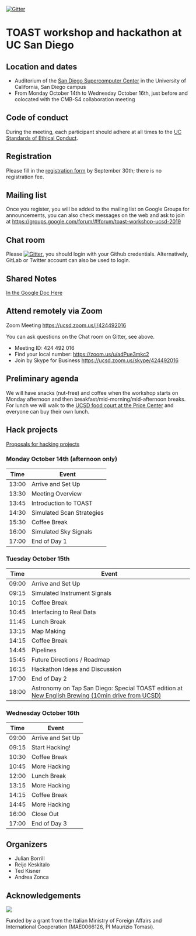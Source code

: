 [![Gitter](https://badges.gitter.im/hpc4cmb/toast-workshop-ucsd-2019.svg)](https://gitter.im/hpc4cmb/toast-workshop-ucsd-2019?utm_source=badge&utm_medium=badge&utm_campaign=pr-badge)

# TOAST workshop and hackathon at UC San Diego

## Location and dates

* Auditorium of the [San Diego Supercomputer Center](https://goo.gl/maps/PMgtzSJ6HCjaBefq9) in the University of California, San Diego campus
* From Monday October 14th to Wednesday October 16th, just before and colocated with the CMB-S4 collaboration meeting

## Code of conduct

During the meeting, each participant should adhere at all times to the [UC Standards of Ethical Conduct](https://regents.universityofcalifornia.edu/governance/policies/1111.html).

## Registration

Please fill in the [registration form](https://forms.gle/fM29yRg1JYgsyFyg9) by September 30th; there is no registration fee.

## Mailing list 

Once you register, you will be added to the mailing list on Google Groups for announcements, you can also check messages on the web and ask to join at <https://groups.google.com/forum/#!forum/toast-workshop-ucsd-2019>

## Chat room

Please [![Gitter](https://badges.gitter.im/hpc4cmb/toast-workshop-ucsd-2019.svg)](https://gitter.im/hpc4cmb/toast-workshop-ucsd-2019?utm_source=badge&utm_medium=badge&utm_campaign=pr-badge), you should login with your Github credentials. Alternatively, GitLab or Twitter account can also be used to login.

## Shared Notes

[In the Google Doc Here](https://docs.google.com/document/d/1gG-gYqc8vrDm57WzRrrWgMSbedp0LNrHErwNT4YYYa4/edit?usp=sharing)

## Attend remotely via Zoom

Zoom Meeting https://ucsd.zoom.us/j/424492016

You can ask questions on the Chat room on Gitter, see above.

* Meeting ID: 424 492 016
* Find your local number: https://zoom.us/u/adPue3mkc2
* Join by Skype for Business https://ucsd.zoom.us/skype/424492016

## Preliminary agenda

We will have snacks (nut-free) and coffee when the workshop starts on Monday afternoon and then breakfast/mid-morning/mid-afternoon breaks. For lunch we will walk to the [UCSD food court at the Price Center](https://blink.ucsd.edu/facilities/services/general/personal/dining.html) and everyone can buy their own lunch.

## Hack projects

[Proposals for hacking projects](projects.md)

### Monday October 14th (afternoon only)

Time | Event
-----|--------
13:00 | Arrive and Set Up
13:30 | Meeting Overview
13:45 | Introduction to TOAST
14:30 | Simulated Scan Strategies
15:30 | Coffee Break
16:00 | Simulated Sky Signals
17:00 | End of Day 1

### Tuesday October 15th

Time | Event
-----|--------
09:00 | Arrive and Set Up
09:15 | Simulated Instrument Signals
10:15 | Coffee Break
10:45 | Interfacing to Real Data
11:45 | Lunch Break
13:15 | Map Making
14:15 | Coffee Break
14:45 | Pipelines
15:45 | Future Directions / Roadmap
16:15 | Hackathon Ideas and Discussion
17:00 | End of Day 2
18:00 | Astronomy on Tap San Diego: Special TOAST edition at [New English Brewing (10min drive from UCSD)](https://www.google.com/maps/place/New+English+Brewing+-+San+Diego+Brewery/@32.9124634,-117.2317114,15z/data=!4m5!3m4!1s0x0:0x25697c6c563e3757!8m2!3d32.9124634!4d-117.2317114)

### Wednesday October 16th

Time | Event
-----|--------
09:00 | Arrive and Set Up
09:15 | Start Hacking!
10:30 | Coffee Break
10:45 | More Hacking
12:00 | Lunch Break
13:15 | More Hacking
14:15 | Coffee Break
14:45 | More Hacking
16:00 | Close Out
17:00 | End of Day 3

## Organizers

* Julian Borrill
* Reijo Keskitalo
* Ted Kisner
* Andrea Zonca

## Acknowledgements

![](https://www.esteri.it/logo-farnesina.gif)

Funded by a grant from the Italian Ministry of Foreign Affairs and
International Cooperation (MAE0066126, PI Maurizio Tomasi).
